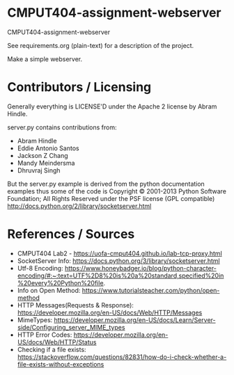 CMPUT404-assignment-webserver
=============================

CMPUT404-assignment-webserver

See requirements.org (plain-text) for a description of the project.

Make a simple webserver.

Contributors / Licensing
========================

Generally everything is LICENSE'D under the Apache 2 license by Abram Hindle.

server.py contains contributions from:

* Abram Hindle
* Eddie Antonio Santos
* Jackson Z Chang
* Mandy Meindersma 
* Dhruvraj Singh

But the server.py example is derived from the python documentation
examples thus some of the code is Copyright © 2001-2013 Python
Software Foundation; All Rights Reserved under the PSF license (GPL
compatible) http://docs.python.org/2/library/socketserver.html

References / Sources
====================

* CMPUT404 Lab2 - https://uofa-cmput404.github.io/lab-tcp-proxy.html
* SocketServer Info: https://docs.python.org/3/library/socketserver.html
* Utf-8 Encoding: https://www.honeybadger.io/blog/python-character-encoding/#:~:text=UTF%2D8%20is%20a%20standard,specified%20in%20every%20Python%20file.
* Info on Open Method: https://www.tutorialsteacher.com/python/open-method
* HTTP Messages(Requests & Response): https://developer.mozilla.org/en-US/docs/Web/HTTP/Messages
* MimeTypes: https://developer.mozilla.org/en-US/docs/Learn/Server-side/Configuring_server_MIME_types
* HTTP Error Codes: https://developer.mozilla.org/en-US/docs/Web/HTTP/Status
* Checking if a file exists: https://stackoverflow.com/questions/82831/how-do-i-check-whether-a-file-exists-without-exceptions


